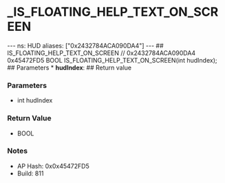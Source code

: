 # _IS_FLOATING_HELP_TEXT_ON_SCREEN

--- ns: HUD aliases: ["0x2432784ACA090DA4"] --- ## IS_FLOATING_HELP_TEXT_ON_SCREEN  // 0x2432784ACA090DA4 0x45472FD5 BOOL IS_FLOATING_HELP_TEXT_ON_SCREEN(int hudIndex);  ## Parameters * **hudIndex**:  ## Return value

### Parameters
* int hudIndex

### Return Value
* BOOL

### Notes
* AP Hash: 0x0x45472FD5
* Build: 811

